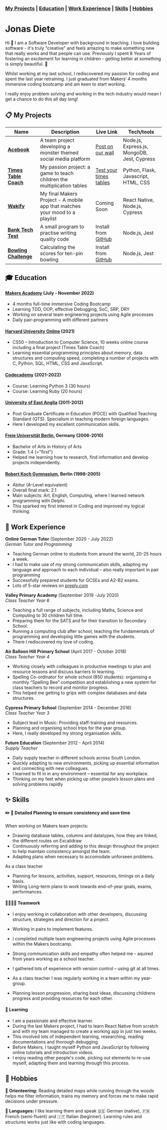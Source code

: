 ### [My Projects](#clipboard-my-projects) | [Education](#mortar_board-education) | [Work Experience](#briefcase-work-experience) | [Skills](#sparkles-skills) | [Hobbies](#green_heart-hobbies)  

# Jonas Diete

Hi :wave: I am a Software Developer with background in teaching. I love building software - it's truly "creative" and feels amazing to make something new that really works and that people can use. Previously I spent 8 Years of fostering an excitement for learning in children - getting better at something is simply beautiful. :hibiscus:

Whilst working at my last school, I rediscovered my passion for coding and spent the last year retraining.  I just graduated from Makers‘ 4 months immersive coding bootcamp and am keen to start working.   

I really enjoy problem solving and working in the tech industry would mean I get a chance to do this all day long!

## :clipboard: My Projects

| Name                         | Description       | Live Link | Tech/tools        |
| ---------------------------- | ----------------- | ----------| ----------------- |
| [**Acebook**](https://github.com/jonas-diete/acebook-monsters-inc)                  | A team project developing a monster themed social media platform | [Post on our wall](https://monsters-inc-acebook.herokuapp.com/)  | Node.js, Express.js, MongoDB, Jest, Cypress |
| [**Times Table Coach**](https://github.com/jonas-diete/timestablecoach)        | My passion project: a game to teach children the multiplication tables | [Test your times tables](https://ttcoach.herokuapp.com) | Python, Flask, Javascript, HTML, CSS |
| [**Wakify**](https://github.com/jonas-diete/wakify)                  | My final Makers Project - A mobile app that matches your mood to a playlist | Coming Soon | React Native, Node.js, Cypress |
| [**Bank Tech Test**](https://github.com/jonas-diete/bank_tech_test) | A small program to practise writing quality code | Install from [GitHub](https://github.com/jonas-diete/bank_tech_test) | Node.js, Jest |
| [**Bowling Challenge**](https://github.com/jonas-diete/bowling-challenge) | Calculating the scores for ten-pin bowling | Install from [GitHub](https://github.com/jonas-diete/bowling-challenge) | Node.js, Jest |

## :mortar_board: Education

#### [Makers Academy](https://makers.tech/) (July - November 2022)
- 4 months full-time immersive Coding Bootcamp
- Learning TDD, OOP, effective Debugging, SoC, SRP, DRY
- Working on several team engineering projects using Agile processes
- Daily pair-programming with different partners

#### [Harvard University Online](https://cs50.harvard.edu/x/2023/) (2021)
- CS50 – Introduction to Computer Science, 10 weeks online course including a final project (Times Table Coach)
- Learning essential programming principles about memory, data structures and computing speed, completing a number of projects with C, Python, SQL, HTML, CSS and JavaScript.

#### [Codecademy](https://www.codecademy.com/) (2021-2022)
- Course: Learning Python 3 (30 hours)
- Course: Learning Ruby (20 hours)

#### [University of East Anglia](https://www.uea.ac.uk/) (2011-2012)
- Post Graduate Certificate in Education (PGCE) with Qualified Teaching Standard (QTS). Specialism in teaching modern foreign languages. 
- Here I developed my excellent communication skills.

#### [Freie Universität Berlin](https://www.fu-berlin.de/en/index.html), Germany (2006-2010)
- Bachelor of Arts in History of Arts
- Grade: 1.4 (="first")
- Helped me learning how to research, find information and develop projects independently.

#### [Robert Koch Gymnasium](https://www.robert-koch-gymnasium.berlin/), Berlin (1998-2005)
- Abitur (A-Level equivalent)
- Overall final mark: 2.1
- Main subjects: Art, English, Computing, where I learned network programming with Delphi. 
- This sparked my first interest in Coding and improved my logical thinking.

## :briefcase: Work Experience

**Online German Tutor** (September 2020 - July 2022)  
_German Tutor and Programming_
- Teaching German online to students from around the world, 20-25 hours a week.
- I had to make use of my strong communication skills, adapting my language and approach to each individual – also really important in pair programming
- Successfully prepared students for GCSEs and A2-B2 exams.
- Lots of 5-star reviews on [preply.com](https://preply.com/en/tutor/686392)

**Valley Primary Academy** (September 2019 -July 2020)  
_Class Teacher Year 6_   
- Teaching a full range of subjects, including Maths, Science and Computing to 30 children full time.
- Preparing them for the SATS and for their transition to Secondary School.
- Running a computing club after school, teaching the fundamentals of programming and developing little games with the students. 
- There I rediscovered my love of coding. 

**Air Balloon Hill Primary School** (April 2017 - October 2018)  
_Class Teacher Year 4_
- Working closely with colleagues in productive meetings to plan and resource lessons and discuss barriers to learning.
- Spelling Co-ordinator for whole school (850 students): organising a monthly “Spelling Bee” competition and establishing a new system for class teachers to record and monitor progress.
- This helped me getting to grips with complex databases and data structures.

**Cypress Primary School** (September 2014 - December 2016)  
_Class Teacher Year 3_
- Subject lead in Music: Providing staff-training and resources.
- Planning and organising school trips for the year group.
- Here, I really developed my strong organisation skills.

**Future Education** (September 2012 - April 2014)  
_Supply Teacher_
- Daily supply teacher in different schools across South London.
- Quickly adapting to new environments, picking up essential information and connecting with new colleagues.
- I learned to fit in in any environment – essential for any workplace.
- Thinking on my feet when picking up other people’s lesson plans and solving problems rapidly


## :sparkles: Skills

#### :pencil2: :triangular_ruler: Detailed Planning to ensure consistency and save time

When working on Makers team projects:
- Drawing database tables, columns and datatypes, how they are linked, the different routes on Excalidraw
- Continuously referring and adding to this design throughout the project to help maintain consistency amongst the team.
- Adapting plans when necessary to accomodate unforseen problems.

As a class teacher
- Planning for lessons, activities, support, resources, timings on a daily basis.
- Writing Long-term plans to work towards end-of-year goals, exams, performances.

#### :older_woman::man::man_with_turban: Teamwork 

- I enjoy working in collaboration with other developers, discussing structure, strategies and direction for a project.
- Working in pairs to implement features.
- I completed multiple team engineering projects using Agile processes within the Makers bootcamp. 
- Strong communication skills and empathy often helped me - aquired from years working as a school teacher.
- I gathered lots of experience with version control – using git at all times.

- As a class teacher I was regularly working in a team within my year-group.
- Planning lesson progression, sharing best ideas, discussing childrens progress and providing resources for each other.

#### :rocket: Learning

- I am a passionate and effective learner.
- During the last Makers project, I had to learn React Native from scratch and with my team managed to create a working app in just two weeks. 
- This involved lots of independent learning, researching, reading documentations and thorough debugging.
- Before Makers, I taught myself Python and JavaScript by following online tutorials and introduction videos. 
- I enjoy reading other people's code, picking out elements to re-use myself, adapting them and learning through this process.

## :green_heart: Hobbies

**:running: Orienteering:** Reading detailed maps while running through the woods helps me filter information, trains my memory and forces me to make rapid decisions under pressure.   

**:speech_balloon: Languages:** I like learning them and speak :de: German (native), :fr: French (semi-fluent) and :it: Italian (beginner). Learning rules and structures works just like with coding languages.
